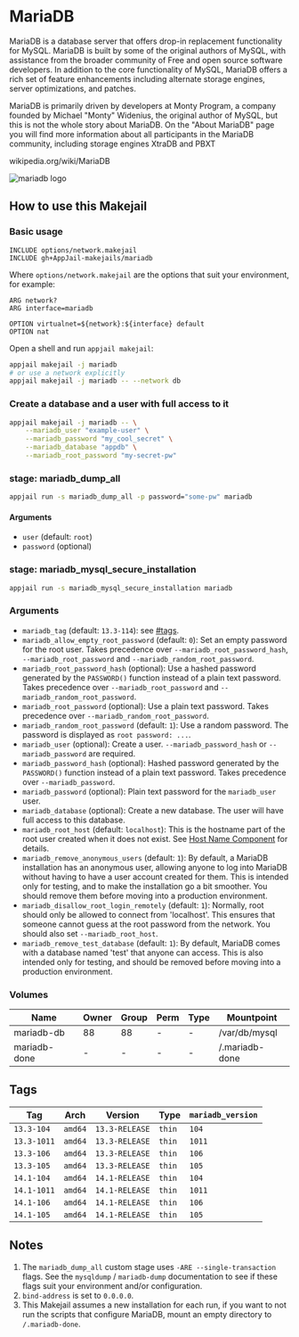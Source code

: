 # MariaDB

MariaDB is a database server that offers drop-in replacement functionality for MySQL. MariaDB is built by some of the original authors of MySQL, with assistance from the broader community of Free and open source software developers. In addition to the core functionality of MySQL, MariaDB offers a rich set of feature enhancements including alternate storage engines, server optimizations, and patches.

MariaDB is primarily driven by developers at Monty Program, a company founded by Michael "Monty" Widenius, the original author of MySQL, but this is not the whole story about MariaDB. On the "About MariaDB" page you will find more information about all participants in the MariaDB community, including storage engines XtraDB and PBXT

wikipedia.org/wiki/MariaDB

![mariadb logo](https://upload.wikimedia.org/wikipedia/commons/thumb/c/ca/MariaDB_colour_logo.svg/250px-MariaDB_colour_logo.svg.png)

## How to use this Makejail

### Basic usage

```
INCLUDE options/network.makejail
INCLUDE gh+AppJail-makejails/mariadb
```

Where `options/network.makejail` are the options that suit your environment, for example:

```
ARG network?
ARG interface=mariadb

OPTION virtualnet=${network}:${interface} default
OPTION nat
```

Open a shell and run `appjail makejail`:

```sh
appjail makejail -j mariadb
# or use a network explicitly
appjail makejail -j mariadb -- --network db
```

### Create a database and a user with full access to it

```sh
appjail makejail -j mariadb -- \
    --mariadb_user "example-user" \
    --mariadb_password "my_cool_secret" \
    --mariadb_database "appdb" \
    --mariadb_root_password "my-secret-pw"
```

### stage: mariadb\_dump\_all

```sh
appjail run -s mariadb_dump_all -p password="some-pw" mariadb
```

#### Arguments

* `user` (default: `root`)
* `password` (optional)

### stage: mariadb\_mysql\_secure\_installation

```sh
appjail run -s mariadb_mysql_secure_installation mariadb
```

### Arguments

* `mariadb_tag` (default: `13.3-114`): see [#tags](#tags).
* `mariadb_allow_empty_root_password` (default: `0`): Set an empty password for the root user. Takes precedence over `--mariadb_root_password_hash`, `--mariadb_root_password` and `--mariadb_random_root_password`.
* `mariadb_root_password_hash` (optional): Use a hashed password generated by the `PASSWORD()` function instead of a plain text password. Takes precedence over `--mariadb_root_password` and `--mariadb_random_root_password`.
* `mariadb_root_password` (optional): Use a plain text password. Takes precedence over `--mariadb_random_root_password`.
* `mariadb_random_root_password` (default: `1`): Use a random password. The password is displayed as `root password: ...`.
* `mariadb_user` (optional): Create a user. `--mariadb_password_hash` or `--mariadb_password` are required.
* `mariadb_password_hash` (optional): Hashed password generated by the `PASSWORD()` function instead of a plain text password. Takes precedence over `--mariadb_password`.
* `mariadb_password` (optional): Plain text password for the `mariadb_user` user.
* `mariadb_database` (optional): Create a new database. The user will have full access to this database.
* `mariadb_root_host` (default: `localhost`): This is the hostname part of the root user created when it does not exist. See [Host Name Component](https://mariadb.com/kb/en/create-user/#host-name-component) for details.
* `mariadb_remove_anonymous_users` (default: `1`): By default, a MariaDB installation has an anonymous user, allowing anyone to log into MariaDB without having to have a user account created for them.  This is intended only for testing, and to make the installation go a bit smoother.  You should remove them before moving into a production environment.
* `mariadb_disallow_root_login_remotely` (default: `1`): Normally, root should only be allowed to connect from 'localhost'.  This ensures that someone cannot guess at the root password from the network. You should also set `--mariadb_root_host`.
* `mariadb_remove_test_database` (default: `1`): By default, MariaDB comes with a database named 'test' that anyone can access.  This is also intended only for testing, and should be removed before moving into a production environment.

### Volumes

| Name         | Owner | Group | Perm | Type | Mountpoint     |
| ------------ | ----- | ----- | ---- | ---- | -------------- |
| mariadb-db   | 88    | 88    |  -   |  -   | /var/db/mysql  |
| mariadb-done |  -    |  -    |  -   |  -   | /.mariadb-done |

## Tags

| Tag         | Arch    | Version        | Type   | `mariadb_version` |
| ----------- | ------- | -------------- | ------ | ----------------- |
| `13.3-104`  | `amd64` | `13.3-RELEASE` | `thin` |      `104`        |
| `13.3-1011` | `amd64` | `13.3-RELEASE` | `thin` |      `1011`       |
| `13.3-106`  | `amd64` | `13.3-RELEASE` | `thin` |      `106`        |
| `13.3-105`  | `amd64` | `13.3-RELEASE` | `thin` |      `105`        |
| `14.1-104`  | `amd64` | `14.1-RELEASE` | `thin` |      `104`       |
| `14.1-1011` | `amd64` | `14.1-RELEASE` | `thin` |      `1011`       |
| `14.1-106`  | `amd64` | `14.1-RELEASE` | `thin` |      `106`        |
| `14.1-105`  | `amd64` | `14.1-RELEASE` | `thin` |      `105`        |

## Notes

1. The `mariadb_dump_all` custom stage uses `-ARE --single-transaction` flags. See the `mysqldump` / `mariadb-dump` documentation to see if these flags suit your environment and/or configuration.
2. `bind-address` is set to `0.0.0.0`.
3. This Makejail assumes a new installation for each run, if you want to not run the scripts that configure MariaDB, mount an empty directory to `/.mariadb-done`.
